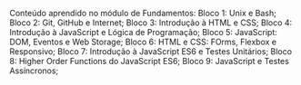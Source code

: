 Conteúdo aprendido no módulo de Fundamentos:
Bloco 1: Unix e Bash;
Bloco 2: Git, GitHub e Internet;
Bloco 3: Introdução à HTML e CSS;
Bloco 4: Introdução à JavaScript e Lógica de Programação;
Bloco 5: JavaScript: DOM, Eventos e Web Storage;
Bloco 6: HTML e CSS: FOrms, Flexbox e Responsivo;
Bloco 7: Introdução à JavaScript ES6 e Testes Unitários;
Bloco 8: Higher Order Functions do JavaScript ES6;
Bloco 9: JavaScript e Testes Assíncronos;


